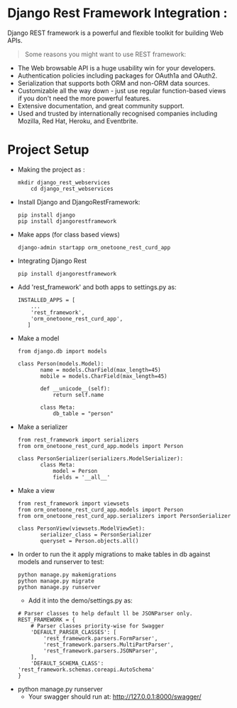 # Django Rest Framework Integration :

 Django REST framework is a powerful and flexible toolkit for building Web APIs.

>Some reasons you might want to use REST framework:

* The Web browsable API is a huge usability win for your developers.
* Authentication policies including packages for OAuth1a and OAuth2.
* Serialization that supports both ORM and non-ORM data sources.
* Customizable all the way down - just use regular function-based views if you don't need the more powerful features.
* Extensive documentation, and great community support.
* Used and trusted by internationally recognised companies including Mozilla, Red Hat, Heroku, and Eventbrite.
# Project Setup

  - Making the project as :
     ```
     mkdir django_rest_webservices
	     cd django_rest_webservices
    ```
  - Install Django and DjangoRestFramework:
    ```
    pip install django
    pip install djangorestframework
    ```
  - Make apps (for class based views)
    ```
    django-admin startapp orm_onetoone_rest_curd_app
    ```
 - Integrating Django Rest
    ```
    pip install djangorestframework
    ```
 - Add 'rest_framework' and both apps to settings.py as:
    ```
    INSTALLED_APPS = [
		...
		'rest_framework',
		'orm_onetoone_rest_curd_app',
	   ]
    ```
 - Make a model
     ```
     from django.db import models
           
     class Person(models.Model):
            name = models.CharField(max_length=45)
            mobile = models.CharField(max_length=45)
        
            def __unicode__(self):
                return self.name
        
            class Meta:
                db_table = "person"
     ``` 
 - Make a serializer
     ``` 
     from rest_framework import serializers
     from orm_onetoone_rest_curd_app.models import Person
    
     class PersonSerializer(serializers.ModelSerializer):
            class Meta:
                model = Person
                fields = '__all__'
    ``` 
 - Make a view
     ``` 
   from rest_framework import viewsets
   from orm_onetoone_rest_curd_app.models import Person
   from orm_onetoone_rest_curd_app.serializers import PersonSerializer
    
   class PersonView(viewsets.ModelViewSet):
            serializer_class = PersonSerializer
            queryset = Person.objects.all()
    ```
 - In order to run the it apply migrations to make tables in db against models and runserver to test:
      ```
	  python manage.py makemigrations
	  python manage.py migrate
	  python manage.py runserver
      ```
   - Add it into the demo/settings.py as:
	```	
	# Parser classes to help default ll be JSONParser only.
	REST_FRAMEWORK = {
		# Parser classes priority-wise for Swagger
		'DEFAULT_PARSER_CLASSES': [
			'rest_framework.parsers.FormParser',
			'rest_framework.parsers.MultiPartParser',
			'rest_framework.parsers.JSONParser',
		],
		'DEFAULT_SCHEMA_CLASS': 'rest_framework.schemas.coreapi.AutoSchema'
	}	  

 - python manage.py runserver
    * Your swagger should run at: http://127.0.0.1:8000/swagger/	 
